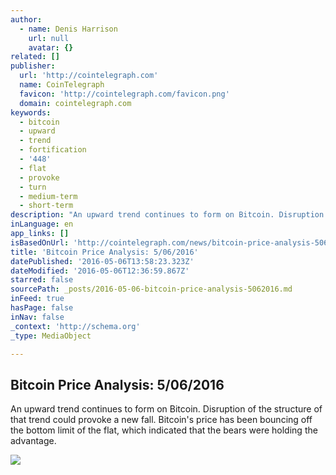 ```yaml
---
author:
  - name: Denis Harrison
    url: null
    avatar: {}
related: []
publisher:
  url: 'http://cointelegraph.com'
  name: CoinTelegraph
  favicon: 'http://cointelegraph.com/favicon.png'
  domain: cointelegraph.com
keywords:
  - bitcoin
  - upward
  - trend
  - fortification
  - '448'
  - flat
  - provoke
  - turn
  - medium-term
  - short-term
description: "An upward trend continues to form on Bitcoin. Disruption of the structure of that trend could provoke a new fall. Bitcoin's price has been bouncing off the bottom limit of the flat, which indicated that the bears were holding the advantage."
inLanguage: en
app_links: []
isBasedOnUrl: 'http://cointelegraph.com/news/bitcoin-price-analysis-5062016'
title: 'Bitcoin Price Analysis: 5/06/2016'
datePublished: '2016-05-06T13:58:23.323Z'
dateModified: '2016-05-06T12:36:59.867Z'
starred: false
sourcePath: _posts/2016-05-06-bitcoin-price-analysis-5062016.md
inFeed: true
hasPage: false
inNav: false
_context: 'http://schema.org'
_type: MediaObject

---
```

<article style=""><h1>Bitcoin Price Analysis: 5/06/2016</h1><p>An upward trend continues to form on Bitcoin. Disruption of the structure of that trend could provoke a new fall. Bitcoin's price has been bouncing off the bottom limit of the flat, which indicated that the bears were holding the advantage.</p><img src="http://cointelegraph.com/storage/uploads/view/e7889f3023a2fd88107a815f735af4d3.png" /></article>